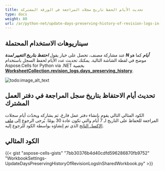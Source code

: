 ```yaml
---
title: تحديث الأيام الحفظ تاريخ سجلات المراجعة في الورقة المشتركة
type: docs
weight: 80
url: /ar/python-net/update-days-preserving-history-of-revision-logs-in-shared-workbook/
---
```


## **سيناريوهات الاستخدام المحتملة**

عند مشاركة مصنف، تحصل على خيار يقول ***احتفظ بتاريخ التغيير لمدة N أيام*** كما هو موضح في لقطة الشاشة التالية. يمكنك تحديث عدد الأيام لحفظ السجل باستخدام Aspose.Cells for Python via .NET بخصية [**WorksheetCollection.revision_logs.days_preserving_history**](https://reference.aspose.com/cells/python-net/aspose.cells.revisions/revisionlogcollection/days_preserving_history).

![todo:image_alt_text](update-days-preserving-history-of-revision-logs-in-shared-workbook_1.png)

## **تحديث أيام الاحتفاظ بتاريخ سجل المراجعة في دفتر العمل المشترك**

الكود المثالي التالي يقوم بإنشاء دفتر عمل فارغ، ثم يشاركه ويحدّث أيام سجلات المراجعة للحفاظ على التاريخ لـ 7 أيام والتي تكون عادة 30 يومًا. يُرجى الرجوع إلى [ملف الإكسل الناتج](60489773.xlsx) الذي تم إنشاؤه بواسطة الكود للرجوع إليه.

## **الكود المثالي**

{{< gist "aspose-cells-gists" "7bb30376b4d40cdfd596286870fb9752" "WorkbookSettings-UpdateDaysPreservingHistoryOfRevisionLogsInSharedWorkbook.py" >}}

